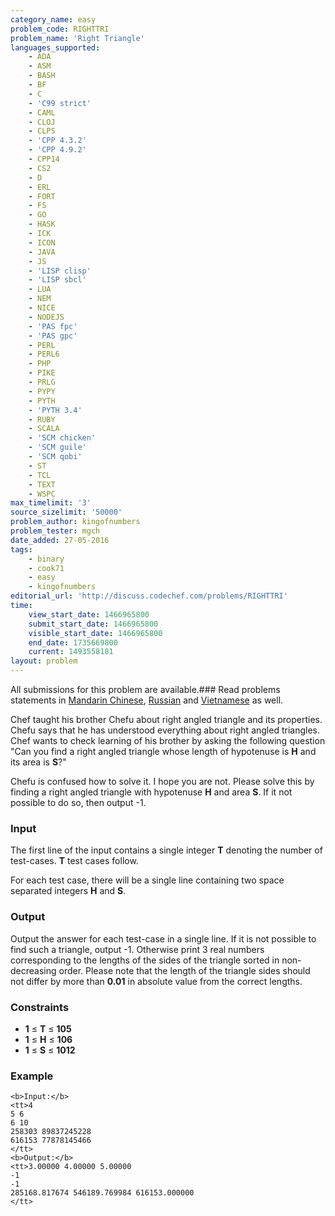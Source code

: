 ```yaml
---
category_name: easy
problem_code: RIGHTTRI
problem_name: 'Right Triangle'
languages_supported:
    - ADA
    - ASM
    - BASH
    - BF
    - C
    - 'C99 strict'
    - CAML
    - CLOJ
    - CLPS
    - 'CPP 4.3.2'
    - 'CPP 4.9.2'
    - CPP14
    - CS2
    - D
    - ERL
    - FORT
    - FS
    - GO
    - HASK
    - ICK
    - ICON
    - JAVA
    - JS
    - 'LISP clisp'
    - 'LISP sbcl'
    - LUA
    - NEM
    - NICE
    - NODEJS
    - 'PAS fpc'
    - 'PAS gpc'
    - PERL
    - PERL6
    - PHP
    - PIKE
    - PRLG
    - PYPY
    - PYTH
    - 'PYTH 3.4'
    - RUBY
    - SCALA
    - 'SCM chicken'
    - 'SCM guile'
    - 'SCM qobi'
    - ST
    - TCL
    - TEXT
    - WSPC
max_timelimit: '3'
source_sizelimit: '50000'
problem_author: kingofnumbers
problem_tester: mgch
date_added: 27-05-2016
tags:
    - binary
    - cook71
    - easy
    - kingofnumbers
editorial_url: 'http://discuss.codechef.com/problems/RIGHTTRI'
time:
    view_start_date: 1466965800
    submit_start_date: 1466965800
    visible_start_date: 1466965800
    end_date: 1735669800
    current: 1493558181
layout: problem
---
```

All submissions for this problem are available.###  Read problems statements in [Mandarin Chinese](http://www.codechef.com/download/translated/COOK71/mandarin/RIGHTTRI.pdf), [Russian](http://www.codechef.com/download/translated/COOK71/russian/RIGHTTRI.pdf) and [Vietnamese](http://www.codechef.com/download/translated/COOK71/vietnamese/RIGHTTRI.pdf) as well.

Chef taught his brother Chefu about right angled triangle and its properties. Chefu says that he has understood everything about right angled triangles. Chef wants to check learning of his brother by asking the following question "Can you find a right angled triangle whose length of hypotenuse is **H** and its area is **S**?"

Chefu is confused how to solve it. I hope you are not. Please solve this by finding a right angled triangle with hypotenuse **H** and area **S**. If it not possible to do so, then output -1.

### Input

The first line of the input contains a single integer **T** denoting the number of test-cases. **T** test cases follow.

For each test case, there will be a single line containing two space separated integers **H** and **S**.

### Output

Output the answer for each test-case in a single line. If it is not possible to find such a triangle, output -1. Otherwise print 3 real numbers corresponding to the lengths of the sides of the triangle sorted in non-decreasing order. Please note that the length of the triangle sides should not differ by more than **0.01** in absolute value from the correct lengths.

### Constraints

- **1** ≤ **T** ≤ **105**
- **1** ≤ **H** ≤ **106**
- **1** ≤ **S** ≤ **1012**

### Example

```
<b>Input:</b>
<tt>4
5 6
6 10
258303 89837245228
616153 77878145466
</tt>
<b>Output:</b>
<tt>3.00000 4.00000 5.00000
-1
-1
285168.817674 546189.769984 616153.000000
</tt>

```